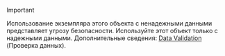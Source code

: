 > [!IMPORTANT]
> Использование экземпляра этого объекта с ненадежными данными представляет угрозу безопасности. Используйте этот объект только с надежными данными. Дополнительные сведения: [Data Validation](https://www.owasp.org/index.php/Data_Validation) (Проверка данных).